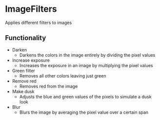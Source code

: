 # ImageFilters
Applies different filters to images

## Functionality
- Darken
	- Darkens the colors in the image entirely by dividing the pixel values
- Increase exposure
	- Increases the exposure in an image by multiplying the pixel values
- Green filter
	- Removes all other colors leaving just green
- Remove red
	- Removes red from the image
- Make dusk
	- Adjusts the blue and green values of the pixels to simulate a dusk look
- Blur
	- Blurs the image by averaging the pixel value over a certain span
